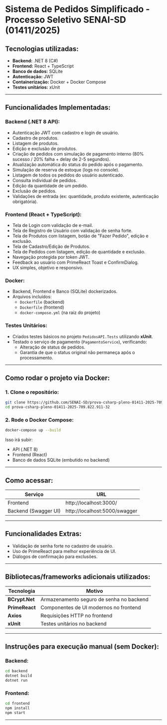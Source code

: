 
# Sistema de Pedidos Simplificado - Processo Seletivo SENAI-SD (01411/2025)

## Tecnologias utilizadas:

- **Backend:** .NET 8 (C#)
- **Frontend:** React + TypeScript
- **Banco de dados:** SQLite
- **Autenticação:** JWT
- **Containerização:** Docker + Docker Compose
- **Testes unitários:** xUnit

---

## Funcionalidades Implementadas:

### Backend (.NET 8 API):

- Autenticação JWT com cadastro e login de usuário.
- Cadastro de produtos.
- Listagem de produtos.
- Edição e exclusão de produtos.
- Criação de pedidos com simulação de pagamento interno (80% sucesso / 20% falha + delay de 2-5 segundos).
- Atualização automática do status do pedido após o pagamento.
- Simulação de reserva de estoque (logs no console).
- Listagem de todos os pedidos do usuário autenticado.
- Consulta individual de pedidos.
- Edição da quantidade de um pedido.
- Exclusão de pedidos.
- Validações de entrada (ex: quantidade, produto existente, autenticação obrigatória).

### Frontend (React + TypeScript):

- Tela de Login com validação de e-mail.
- Tela de Registro de Usuário com validação de senha forte.
- Tela de Produtos com listagem, botão de "Fazer Pedido", edição e exclusão.
- Tela de Cadastro/Edição de Produtos.
- Tela de Pedidos com listagem, edição de quantidade e exclusão.
- Navegação protegida por token JWT.
- Feedback ao usuário com PrimeReact Toast e ConfirmDialog.
- UX simples, objetivo e responsivo.

### Docker:

- Backend, Frontend e Banco (SQLite) dockerizados.
- Arquivos incluídos:
  - `Dockerfile` (backend)
  - `Dockerfile` (frontend)
  - `docker-compose.yml` (na raiz do projeto)

### Testes Unitários:

- Criados testes básicos no projeto `PedidosAPI.Tests` utilizando **xUnit**.
- Testado o serviço de pagamento (`PagamentoService`), verificando:
  - Alteração de status de pedidos.
  - Garantia de que o status original não permaneça após o processamento.

---

## Como rodar o projeto via Docker:

### 1. Clone o repositório:

```bash
git clone https://github.com/SENAI-SD/prova-csharp-pleno-01411-2025-709.822.911-32.git
cd prova-csharp-pleno-01411-2025-709.822.911-32
```

### 2. Rode o Docker Compose:

```bash
docker-compose up --build
```

Isso irá subir:

- API (.NET 8)
- Frontend (React)
- Banco de dados SQLite (embutido no backend)

---

## Como acessar:

| Serviço | URL |
|--------|---|
| Frontend | http://localhost:3000/ |
| Backend (Swagger UI) | http://localhost:5000/swagger |

---

## Funcionalidades Extras:

- Validação de senha forte no cadastro de usuário.
- Uso de PrimeReact para melhor experiência de UI.
- Diálogos de confirmação para exclusões.

---

## Bibliotecas/frameworks adicionais utilizados:

| Tecnologia     | Motivo                                   |
| -------------- | ---------------------------------------- |
| **BCrypt.Net** | Armazenamento seguro de senha no backend |
| **PrimeReact** | Componentes de UI modernos no frontend   |
| **Axios**      | Requisições HTTP no frontend             |
| **xUnit**      | Testes unitários no backend              |

---

## Instruções para execução manual (sem Docker):

### Backend:

```bash
cd backend
dotnet build
dotnet run
```

### Frontend:

```bash
cd frontend
npm install
npm start
```

---